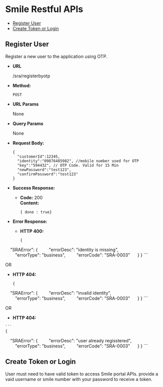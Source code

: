 # Smile Restful APIs
* [Register User](#registeruser)
* [Create Token or Login](#createtoken)

## Register User
  Register a new user to the application using OTP.

* **URL**

  /sra/registerbyotp

* **Method:**

  `POST`
    
*  **URL Params**

   None

* **Query Params**

  None
  
* **Request Body:**

  ```
  {
    "customerId":12345,
    "identity":"09876485982", //mobile number used for OTP
    "key":"594432", // OTP Code. Valid for 15 Min
    "newPassword":"test123",
    "confirmPassword":"test123"
  }
  ```

* **Success Response:**

  * **Code:** 200 <br />
    **Content:** 
      ```
      { done : true}
      ```
 
* **Error Response:**
  * **HTTP 400:**

    ```
    {
    "SRAError": {
        "errorDesc": "identity is missing",
        "errorType": "business",
        "errorCode": "SRA-0003"
       }
    }
    ```

  OR

  * **HTTP 404:**

    ```
    {
    "SRAError": {
        "errorDesc": "invalid identity",
        "errorType": "business",
        "errorCode": "SRA-0003"
       }
    }
    ```
    
  OR

   * **HTTP 404:**

    ```
    {
    "SRAError": {
        "errorDesc": "user already regisstered",
        "errorType": "business",
        "errorCode": "SRA-0003"
       }
    }
    ```
   
## Create Token or Login

User must need to have valid token to access Smile portal APIs. provide a vaid username or smile number with your password to receive a token. 
